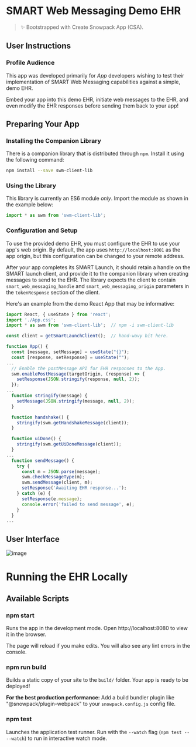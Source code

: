 # SMART Web Messaging Demo EHR

> ✨ Bootstrapped with Create Snowpack App (CSA).

## User Instructions

### Profile Audience

This app was developed primarily for *App* developers wishing to test their implementation of SMART Web Messaging capabilities against a simple, demo EHR.

Embed your app into this demo EHR, initiate web messages to the EHR, and even modify the EHR responses before sending them back to your app!

## Preparing Your App

### Installing the Companion Library

There is a companion library that is distributed through `npm`.  Install it using the following command:

```bash
npm install --save swm-client-lib
```

### Using the Library

This library is currently an ES6 module *only*.  Import the module as shown in the example below:

```js
import * as swm from 'swm-client-lib';
```

### Configuration and Setup
To use the provided demo EHR, you must configure the EHR to use your app's web origin.  By default, the app uses `http://localhost:8001` as the app origin, but this configuration can be changed to your remote address.

After your app completes its SMART Launch, it should retain a handle on the SMART launch client, and provide it to the companion library when creating messages to send to the EHR.  The library expects the client to contain `smart_web_messaging_handle` and `smart_web_messaging_origin` parameters in the `tokenResponse` section of the client.

Here's an example from the demo React App that may be informative:
```js
import React, { useState } from 'react';
import './App.css';
import * as swm from 'swm-client-lib';  // npm -i swm-client-lib

const client = getSmartLaunchClient();  // hand-wavy bit here.

function App() {
  const [message, setMessage] = useState("{}");
  const [response, setResponse] = useState("");
...
  // Enable the postMessage API for EHR responses to the App.
  swm.enablePostMessage(targetOrigin, (response) => {
    setResponse(JSON.stringify(response, null, 2));
  });
...
  function stringify(message) {
    setMessage(JSON.stringify(message, null, 2));
  }

  function handshake() {
    stringify(swm.getHandshakeMessage(client));
  }

  function uiDone() {
    stringify(swm.getUiDoneMessage(client));
  }
...
  function sendMessage() {
    try {
      const m = JSON.parse(message);
      swm.checkMessageType(m);
      swm.sendMessage(client, m);
      setResponse('Awaiting EHR response...');
    } catch (e) {
      setResponse(e.message);
      console.error('failed to send message', e);
    }
  }
...
```

## User Interface
![image](https://user-images.githubusercontent.com/4342684/118538020-45e79a80-b713-11eb-878d-33f476ed02f3.png)

# Running the EHR Locally

## Available Scripts

### npm start

Runs the app in the development mode.
Open http://localhost:8080 to view it in the browser.

The page will reload if you make edits.
You will also see any lint errors in the console.

### npm run build

Builds a static copy of your site to the `build/` folder.
Your app is ready to be deployed!

**For the best production performance:** Add a build bundler plugin like "@snowpack/plugin-webpack" to your `snowpack.config.js` config file.

### npm test

Launches the application test runner.
Run with the `--watch` flag (`npm test -- --watch`) to run in interactive watch mode.
